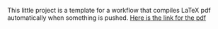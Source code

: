 This little project is a template for a workflow that compiles LaTeX pdf automatically when something is pushed. [Here is the link for the pdf](https://github.com/vissersniels/latex-compiler/blob/gh-pages/template.pdf)
